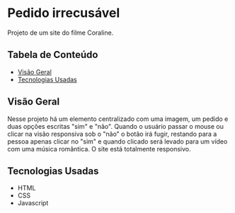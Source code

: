 # Pedido irrecusável

Projeto de um site do filme Coraline.

## Tabela de Conteúdo

- [Visão Geral](#vis%C3%A3o-geral)
- [Tecnologias Usadas](#tecnologias-usadas)

## Visão Geral

Nesse projeto há um elemento centralizado com uma imagem, um pedido e duas opções escritas "sim" e "não". Quando o usuário passar o mouse ou clicar na visão responsiva sob o "não" o botão irá fugir, restando para a pessoa apenas clicar no "sim" e quando clicado será levado para um vídeo com uma música romântica. O site está totalmente responsivo.

## Tecnologias Usadas

- HTML
- CSS
- Javascript
